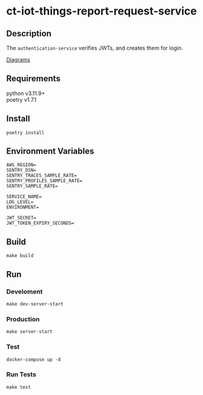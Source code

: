# ct-iot-things-report-request-service

## Description
The `authentication-service` verifies JWTs, and creates them for login.

[Diagrams](./docs/DIAGRAMS.md)

## Requirements
python v3.11.9+  
poetry v1.7.1

## Install
```
poetry install
```

## Environment Variables
```
AWS_REGION=
SENTRY_DSN=
SENTRY_TRACES_SAMPLE_RATE=
SENTRY_PROFILES_SAMPLE_RATE=
SENTRY_SAMPLE_RATE=

SERVICE_NAME=
LOG_LEVEL=
ENVIRONMENT=

JWT_SECRET=
JWT_TOKEN_EXPIRY_SECONDS=
```

## Build
```
make build
```

## Run
### Develoment
```
make dev-server-start
```

### Production
```
make server-start
```

### Test
```
docker-compose up -d
```

### Run Tests
```
make test
```
